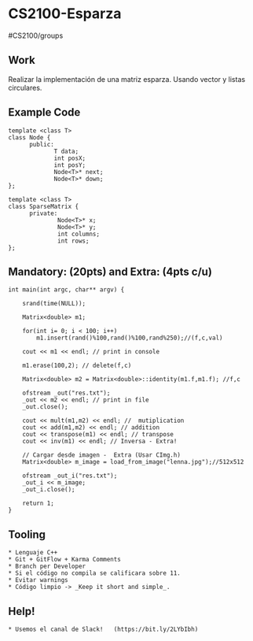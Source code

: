 # CS2100-Esparza
#CS2100/groups


## Work
Realizar la implementación de una matriz esparza.  Usando vector y listas circulares.  

## Example Code
```
template <class T>
class Node {
      public:
             T data;
             int posX;
             int posY;
             Node<T>* next;
             Node<T>* down;
};

template <class T>
class SparseMatrix {
      private:
              Node<T>* x;
              Node<T>* y;
              int columns;
              int rows;
};

```



## Mandatory: (20pts)  and Extra: (4pts c/u)
	
```
int main(int argc, char** argv) {

	srand(time(NULL));

	Matrix<double> m1;

	for(int i= 0; i < 100; i++)
		m1.insert(rand()%100,rand()%100,rand%250);//(f,c,val)

	cout << m1 << endl; // print in console

	m1.erase(100,2); // delete(f,c)

	Matrix<double> m2 = Matrix<double>::identity(m1.f,m1.f); //f,c

	ofstream _out("res.txt");
	_out << m2 << endl; // print in file
	_out.close();

	cout << mult(m1,m2) << endl; //  mutiplication
	cout << add(m1,m2) << endl; // addition
	cout << transpose(m1) << endl; // transpose
	cout << inv(m1) << endl; // Inversa - Extra!

	// Cargar desde imagen -  Extra (Usar CImg.h)
	Matrix<double> m_image = load_from_image("lenna.jpg");//512x512

	ofstream _out_i("res.txt");
	_out_i << m_image;
	_out_i.close();

	return 1;
}

```



## Tooling
	* Lenguaje C++
	* Git + GitFlow + Karma Comments
	* Branch per Developer
	* Si el código no compila se calificara sobre 11.
	* Evitar warnings 
	* Código limpio -> _Keep it short and simple_. 

## Help!
	* Usemos el canal de Slack!   (https://bit.ly/2LYbIbh)

